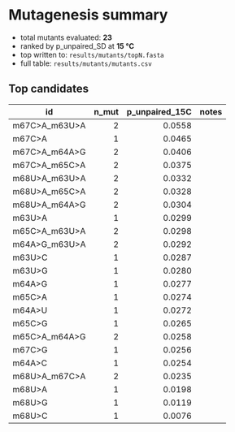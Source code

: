 # Mutagenesis summary

- total mutants evaluated: **23**
- ranked by p_unpaired_SD at **15 °C**
- top written to: `results/mutants/topN.fasta`
- full table: `results/mutants/mutants.csv`

## Top candidates

| id | n_mut | p_unpaired_15C | notes |
|---|---:|---:|---|
| m67C>A_m63U>A | 2 | 0.0558 |  |
| m67C>A | 1 | 0.0465 |  |
| m67C>A_m64A>G | 2 | 0.0406 |  |
| m67C>A_m65C>A | 2 | 0.0375 |  |
| m68U>A_m63U>A | 2 | 0.0332 |  |
| m68U>A_m65C>A | 2 | 0.0328 |  |
| m68U>A_m64A>G | 2 | 0.0304 |  |
| m63U>A | 1 | 0.0299 |  |
| m65C>A_m63U>A | 2 | 0.0298 |  |
| m64A>G_m63U>A | 2 | 0.0292 |  |
| m63U>C | 1 | 0.0287 |  |
| m63U>G | 1 | 0.0280 |  |
| m64A>G | 1 | 0.0277 |  |
| m65C>A | 1 | 0.0274 |  |
| m64A>U | 1 | 0.0272 |  |
| m65C>G | 1 | 0.0265 |  |
| m65C>A_m64A>G | 2 | 0.0258 |  |
| m67C>G | 1 | 0.0256 |  |
| m64A>C | 1 | 0.0254 |  |
| m68U>A_m67C>A | 2 | 0.0235 |  |
| m68U>A | 1 | 0.0198 |  |
| m68U>G | 1 | 0.0119 |  |
| m68U>C | 1 | 0.0076 |  |


